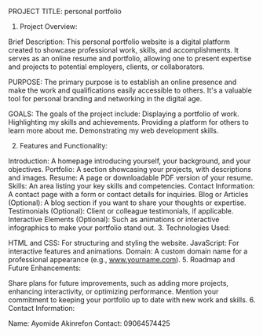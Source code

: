 PROJECT TITLE: personal portfolio

1. Project Overview:

Brief Description: This personal portfolio website is a digital platform created to showcase professional work, skills, and accomplishments. It serves as an online resume and portfolio, allowing one to present expertise and projects to potential employers, clients, or collaborators.

PURPOSE: The primary purpose is to establish an online presence and make the  work and qualifications easily accessible to others. It's a valuable tool for personal branding and networking in the digital age.

GOALS: The goals of the project include:
Displaying a portfolio of work.
Highlighting my skills and achievements.
Providing a platform for others to learn more about me.
Demonstrating my web development skills.

2. Features and Functionality:

Introduction: A homepage introducing yourself, your background, and your objectives.
Portfolio: A section showcasing your projects, with descriptions and images.
Resume: A page or downloadable PDF version of your resume.
Skills: An area listing your key skills and competencies.
Contact Information: A contact page with a form or contact details for inquiries.
Blog or Articles (Optional): A blog section if you want to share your thoughts or expertise.
Testimonials (Optional): Client or colleague testimonials, if applicable.
Interactive Elements (Optional): Such as animations or interactive infographics to make your portfolio stand out.
3. Technologies Used:

HTML and CSS: For structuring and styling the website.
JavaScript: For interactive features and animations.
Domain: A custom domain name for a professional appearance (e.g., www.yourname.com).
5. Roadmap and Future Enhancements:

Share plans for future improvements, such as adding more projects, enhancing interactivity, or optimizing performance.
Mention your commitment to keeping your portfolio up to date with new work and skills.
6. Contact Information:

Name: Ayomide Akinrefon
Contact: 09064574425